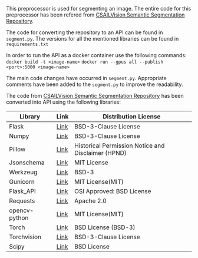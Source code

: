 This preprocessor is used for segmenting an image. The entire code for this preprocessor has been refered from [CSAILVision Semantic Segmentation Repository](https://github.com/CSAILVision/semantic-segmentation-pytorch/blob/master/LICENSE). 



The code for converting the repository to an API can be found in ```segment.py```. The versions for all the mentioned libraries can be found in ```requirements.txt```


In order to run the API as a docker container use the following commands:
```docker build -t <image-name>```
```docker run --gpus all --publish <port>:5000 <image-name>```


The main code changes have occurred in ```segment.py```. Appropriate comments have been added to the ```segment.py``` to improve the readability. 

The code from [CSAILVision Semantic Segmentation Repository](https://github.com/CSAILVision/semantic-segmentation-pytorch/blob/master/LICENSE) has been converted into API using the following libraries: 

| Library | Link | Distribution License |
| ------------- | ------------- | -------------|
| Flask | [Link](https://pypi.org/project/Flask/)  | BSD-3-Clause License|
| Numpy | [Link](https://pypi.org/project/numpy/)  | BSD-3-Clause License|
| Pillow | [Link](https://pypi.org/project/Pillow/)  | Historical Permission Notice and Disclaimer (HPND)|
| Jsonschema | [Link](https://pypi.org/project/jsonschema/)  | MIT License|
| Werkzeug | [Link](https://pypi.org/project/Werkzeug/) | BSD-3 |
| Gunicorn | [Link](https://github.com/benoitc/gunicorn) | MIT License(MIT) |
| Flask_API | [Link](https://pypi.org/project/Flask-API/) | OSI Approved: BSD License |
| Requests  | [Link](https://pypi.org/project/requests/)  | Apache 2.0|
| opencv-python | [Link](https://github.com/skvark/opencv-python) | MIT License(MIT) |
| Torch | [Link](https://github.com/pytorch/pytorch/blob/master/LICENSE) | BSD License (BSD-3)|
| Torchvision | [Link](https://github.com/pytorch/vision/blob/main/LICENSE) | BSD-3-Clause License |
| Scipy | [Link](https://github.com/scipy/scipy) | BSD License | 
